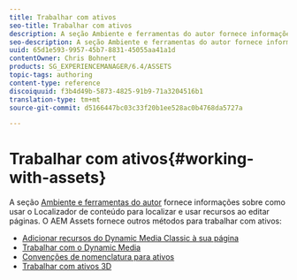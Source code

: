 ```yaml
---
title: Trabalhar com ativos
seo-title: Trabalhar com ativos
description: A seção Ambiente e ferramentas do autor fornece informações sobre como usar o Localizador de conteúdo para localizar e usar recursos ao editar páginas. O AEM Assets fornece outros métodos para trabalhar com ativos.
seo-description: A seção Ambiente e ferramentas do autor fornece informações sobre como usar o Localizador de conteúdo para localizar e usar recursos ao editar páginas. O AEM Assets fornece outros métodos para trabalhar com ativos.
uuid: 65d1e593-9957-45b7-8831-45055aa41a1d
contentOwner: Chris Bohnert
products: SG_EXPERIENCEMANAGER/6.4/ASSETS
topic-tags: authoring
content-type: reference
discoiquuid: f3b4d49b-5873-4825-91b9-71a3204516b1
translation-type: tm+mt
source-git-commit: d5166447bc03c33f20b1ee528ac0b4768da5727a

---
```



# Trabalhar com ativos{#working-with-assets}

A seção [Ambiente e ferramentas do autor](/help/sites-authoring/author-environment-tools.md) fornece informações sobre como usar o Localizador de conteúdo para localizar e usar recursos ao editar páginas.  O AEM Assets fornece outros métodos para trabalhar com ativos:

* [Adicionar recursos do Dynamic Media Classic à sua página](/help/sites-classic-ui-authoring/manage-assets-classic-s7.md)
* [Trabalhar com o Dynamic Media](/help/sites-classic-ui-authoring/dynamic-media-assets.md)
* [Convenções de nomenclatura para ativos](/help/sites-classic-ui-authoring/asset-naming-conventions.md)
* [Trabalhar com ativos 3D](/help/sites-classic-ui-authoring/classicui-3dassets.md)
